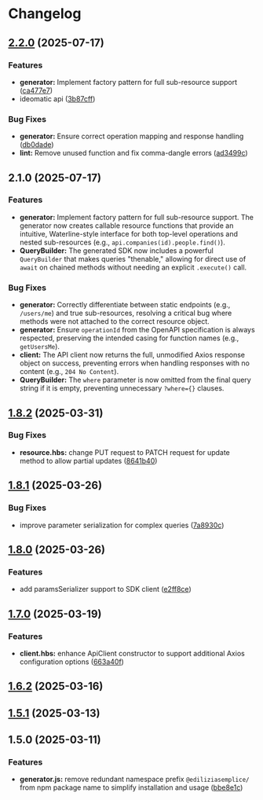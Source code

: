 # Changelog

## [2.2.0](https://github.com/enricodeleo/aquasdk/compare/v1.8.2...v2.2.0) (2025-07-17)

### Features

* **generator:** Implement factory pattern for full sub-resource support ([ca477e7](https://github.com/enricodeleo/aquasdk/commit/ca477e79fdaac9c1cfc6b2395fd341ad9a4df8f9))
* ideomatic api ([3b87cff](https://github.com/enricodeleo/aquasdk/commit/3b87cfff16c08ee8f9399920826464249e6ae60f))

### Bug Fixes

* **generator:** Ensure correct operation mapping and response handling ([db0dade](https://github.com/enricodeleo/aquasdk/commit/db0dadecc7d8322f5da74971ab6c2924df985d71))
* **lint:** Remove unused function and fix comma-dangle errors ([ad3499c](https://github.com/enricodeleo/aquasdk/commit/ad3499c49aabe5b5b1ea1e5fc2ae856c2e92dde0))

## 2.1.0 (2025-07-17)

### Features

*   **generator:** Implement factory pattern for full sub-resource support. The generator now creates callable resource functions that provide an intuitive, Waterline-style interface for both top-level operations and nested sub-resources (e.g., `api.companies(id).people.find()`).
*   **QueryBuilder:** The generated SDK now includes a powerful `QueryBuilder` that makes queries "thenable," allowing for direct use of `await` on chained methods without needing an explicit `.execute()` call.

### Bug Fixes

*   **generator:** Correctly differentiate between static endpoints (e.g., `/users/me`) and true sub-resources, resolving a critical bug where methods were not attached to the correct resource object.
*   **generator:** Ensure `operationId` from the OpenAPI specification is always respected, preserving the intended casing for function names (e.g., `getUsersMe`).
*   **client:** The API client now returns the full, unmodified Axios response object on success, preventing errors when handling responses with no content (e.g., `204 No Content`).
*   **QueryBuilder:** The `where` parameter is now omitted from the final query string if it is empty, preventing unnecessary `?where={}` clauses.

## [1.8.2](https://github.com/enricodeleo/aquasdk/compare/v1.8.1...v1.8.2) (2025-03-31)

### Bug Fixes

* **resource.hbs:** change PUT request to PATCH request for update method to allow partial updates ([8641b40](https://github.com/enricodeleo/aquasdk/commit/8641b40e5daefe7cf6ba1c5fb776f882cc847bb9))

## [1.8.1](https://github.com/enricodeleo/aquasdk/compare/v1.8.0...v1.8.1) (2025-03-26)

### Bug Fixes

* improve parameter serialization for complex queries ([7a8930c](https://github.com/enricodeleo/aquasdk/commit/7a8930cc00536d17e6cd0053117a9b8f94217a35))

## [1.8.0](https://github.com/enricodeleo/aquasdk/compare/v1.7.0...v1.8.0) (2025-03-26)

### Features

* add paramsSerializer support to SDK client ([e2ff8ce](https://github.com/enricodeleo/aquasdk/commit/e2ff8ce74b15075374c7d70025bf7367a8c04c10))

## [1.7.0](https://github.com/enricodeleo/aquasdk/compare/v1.6.2...v1.7.0) (2025-03-19)

### Features

* **client.hbs:** enhance ApiClient constructor to support additional Axios configuration options ([663a40f](https://github.com/enricodeleo/aquasdk/commit/663a40f4698f59b4720fd6509ea96a8ec3f5d910))

## [1.6.2](https://github.com/enricodeleo/aquasdk/compare/v1.6.1...v1.6.2) (2025-03-16)

## [1.5.1](https://github.com/enricodeleo/aquasdk/compare/1.5.0...1.5.1) (2025-03-13)

## 1.5.0 (2025-03-11)


### Features

* **generator.js:** remove redundant namespace prefix `@ediliziasemplice/` from npm package name to simplify installation and usage ([bbe8e1c](https://github.com/enricodeleo/aquasdk/commit/bbe8e1c325809598831349ea30e309f1950266de))
